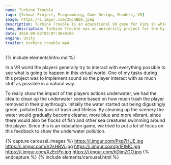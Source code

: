 ```yaml
---
name: Turbine Trouble
tags: [School Project, Programming, Game Design, Shaders, VR]
image: https://i.imgur.com/2xpnBQ8.jpeg
description: Turbine Trouble is an educational VR game for kids in which the robot Toby teaches you about tidal energy and underwater pollution.
long_description: Turbine Trouble was an university project for the Oyfo museum in Hengelo, NL as client. In this project, we were given eight weeks time of development with a team of five artists and two programmers. The assignment that was given to us was to create an educational VR game/experience about one renewable energy with young kids (age 10) as a target group. We chose to develop the game in Unity3D, since we were the most familiar with this engine. Our game is targeted to be played with an Oculus Rift VR.
date: 2018-09-02T09:07:40+0100
engine: Unity
trailer: turbine_trouble.mp4
---
```



{% include elements/intro.md %}

In a VR world the players generally try to interact with everything possible to see what is going to happen in this virtual world. One of my tasks during this project was to implement sound so the player interact with as much stuff as possible in a natural way.


To really show the impact of the players actions underwater, we had the idea to clean up the underwater scene based on how much trash the player removed in their playthrough. Initially the water started out being digustingly green, polluted by tons of trash and lifeless. By cleaning up the scenery the water would gradually become cleaner, more blue and more vibrant, since there would also be flocks of fish and other sea creatures swimming around the player. Since this is an education game, we tried to put a lot of focus on this feedback to show the underwater pollution.



{% capture carousel_images %}
https://i.imgur.com/Pxp7HUE.jpg
https://i.imgur.com/V2sHBVi.jpg
https://i.imgur.com/grIFtMC.jpg
https://i.imgur.com/XzEcjFo.jpg
https://i.imgur.com/hDjmZGO.jpg
{% endcapture %}
{% include elements/carousel.html %}
